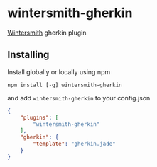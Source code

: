 # wintersmith-gherkin

[Wintersmith](https://github.com/jnordberg/wintersmith) gherkin plugin

## Installing

Install globally or locally using npm

```
npm install [-g] wintersmith-gherkin
```

and add `wintersmith-gherkin` to your config.json

```json
{
	"plugins": [
		"wintersmith-gherkin"
	],
	"gherkin": {
		"template": "gherkin.jade"
	}
}
```
